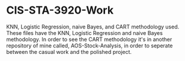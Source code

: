 # CIS-STA-3920-Work
KNN, Logistic Regression, naive Bayes, and CART methodology used.
These files have the KNN, Logistic Regression and naive Bayes methodology. In order to see the CART methodology it's in another repository of mine called, AOS-Stock-Analysis,
in order to seperate between the casual work and the polished project.
